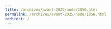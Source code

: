 ```yaml
---
title: /archives/avant-2025/node/1856.html
permalink: /archives/avant-2025/node/1856.html
redirect: /
---
```

